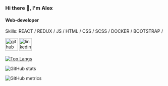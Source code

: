 ### Hi there 👋, I'm Alex
#### Web-developer

Skills: REACT / REDUX / JS / HTML / CSS / SCSS / DOCKER / BOOTSTRAP / 

[<img src='https://cdn.jsdelivr.net/npm/simple-icons@3.0.1/icons/github.svg' alt='github' height='40'>](https://github.com/ForzVA)  [<img src='https://cdn.jsdelivr.net/npm/simple-icons@3.0.1/icons/linkedin.svg' alt='linkedin' height='40'>](https://www.linkedin.com/in/alexvasilevsky/)  

[![Top Langs](https://github-readme-stats.vercel.app/api/top-langs/?username=ForzVA)](https://github.com/anuraghazra/github-readme-stats)

![GitHub stats](https://github-readme-stats.vercel.app/api?username=ForzVA&show_icons=true)  

![GitHub metrics](https://metrics.lecoq.io/ForzVA)  

